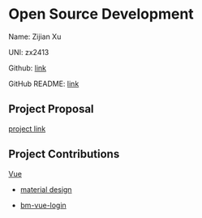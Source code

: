 # Open Source Development

Name: Zijian Xu

UNI: zx2413

Github: [link](https://github.com/Kawamiya)

GitHub README: [link](https://github.com/Kawamiya/Kawamiya/blob/main/README.md)

## Project Proposal

[project link](../projects/javascript/customizable-login-component-library.md)

## Project Contributions

[Vue](../projects/javascript/vue.md)

* [material design](https://github.com/navasmdc/MaterialDesignLibrary)

* [bm-vue-login](https://github.com/BIGDgreen/bm-vue-login)
